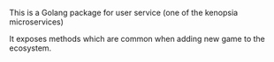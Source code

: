 This is a Golang package for user service (one of the kenopsia microservices)

It exposes methods which are common when adding new game to the ecosystem.
